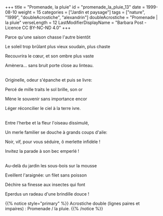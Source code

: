 +++
title = "Promenade, la pluie"
id = "promenade_la_pluie_13"
date = 1999-08-10
weight = 15
categories = ["Jardin et paysage"]
tags = ["nature", "1999", "doubleAcrostiche", "alexandrin"]
doubleAcrostiche = "Promenade | la pluie"
verseLength = 12
LastModifierDisplayName = "Barbara Post - Licence CC BY-NC-ND 4.0"
+++

Parce qu'une saison chasse l'autre bientôt

Le soleil trop brûlant plus vieux soudain, plus chaste

Recouvrira le cœur, et son ombre plus vaste

Amènera... sans bruit porte close au linteau.

 \
Originelle, odeur s'épanche et puis se livre:

Percé de mille traits le sol brille, son or

Mène le souvenir sans importance encor

Léger réconcilier le ciel à la terre ivre.

 \
Entre l'herbe et la fleur l'oiseau dissimulé,

Un merle familier se douche à grands coups d'aile:

Noir, vif, pour vous séduire, ô merlette infidèle !

Invitez la parade à son bec emperlé !

 \
Au-delà du jardin les sous-bois sur la mousse

Eveillent l'araignée: un filet sans poisson

Déchire sa finesse aux insectes qui font

Eperdus un radeau d'une brindille douce !

{{% notice style="primary" %}}
Acrostiche double (lignes paires et impaires) : Promenade / la pluie.
{{% /notice %}}
